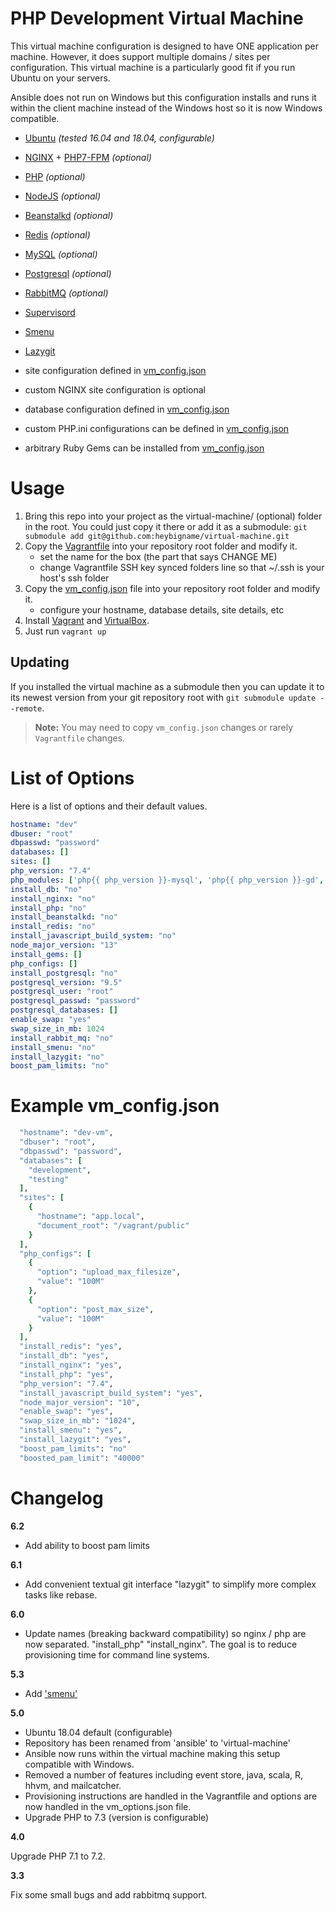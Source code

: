 PHP Development Virtual Machine
===============

This virtual machine configuration is designed to have ONE application per machine. However, it does support multiple domains / sites per configuration. This virtual machine is a particularly good fit if you run Ubuntu on your servers.

Ansible does not run on Windows but this configuration installs and runs it within the client machine instead of the Windows host so it is now Windows compatible.

- [Ubuntu](http://www.ubuntu.com/) _(tested 16.04 and 18.04, configurable)_ 
- [NGINX](http://nginx.org/) + [PHP7-FPM](http://php-fpm.org/) _(optional)_
- [PHP](http://php.net/) _(optional)_
- [NodeJS](http://nodejs.org/) _(optional)_
- [Beanstalkd](http://kr.github.io/beanstalkd/) _(optional)_
- [Redis](http://redis.io) _(optional)_
- [MySQL](https://mysql.com) _(optional)_
- [Postgresql](https://www.postgresql.org/) _(optional)_
- [RabbitMQ](https://www.rabbitmq.com/) _(optional)_
- [Supervisord](http://supervisord.org/)
- [Smenu](https://github.com/p-gen/smenu)
- [Lazygit](https://github.com/p-gen/smenu)

- site configuration defined in [vm_config.json](https://github.com/heybigname/virtual-machine/blob/master/vm_config.json)
- custom NGINX site configuration is optional
- database configuration defined in [vm_config.json](https://github.com/heybigname/virtual-machine/blob/master/vm_config.json)
- custom PHP.ini configurations can be defined in [vm_config.json](https://github.com/heybigname/virtual-machine/blob/master/vm_config.json)
- arbitrary Ruby Gems can be installed from [vm_config.json](https://github.com/heybigname/virtual-machine/blob/master/vm_config.json)

# Usage

1. Bring this repo into your project as the virtual-machine/ (optional) folder in the root. You could just copy it there or add it as a submodule: `git submodule add git@github.com:heybigname/virtual-machine.git`
2. Copy the [Vagrantfile](https://github.com/heybigname/virtual-machine/blob/master/Vagrantfile) into your repository root folder and modify it.
    - set the name for the box (the part that says CHANGE ME)
    - change Vagrantfile SSH key synced folders line so that ~/.ssh is your host's ssh folder
3. Copy the [vm_config.json](https://github.com/heybigname/virtual-machine/blob/master/vm_config.json) file into your repository root folder and modify it.
    - configure your hostname, database details, site details, etc
4. Install [Vagrant](http://vagrantup.com) and [VirtualBox](https://www.virtualbox.org/).
5. Just run `vagrant up`

## Updating

If you installed the virtual machine as a submodule then you can update it to its newest version from your git repository root with `git submodule update --remote`. 

> **Note:** You may need to copy `vm_config.json` changes or rarely `Vagrantfile` changes.

# List of Options

Here is a list of options and their default values.

```yaml
hostname: "dev"
dbuser: "root"
dbpasswd: "password"
databases: []
sites: []
php_version: "7.4"
php_modules: ['php{{ php_version }}-mysql', 'php{{ php_version }}-gd', 'php-apcu', 'php{{ php_version }}-curl', 'php{{ php_version }}-intl', 'php-memcached', 'php{{ php_version }}-mbstring', 'php{{ php_version }}-xml', 'php{{ php_version }}-pgsql', 'php{{ php_version }}-dev']
install_db: "no"
install_nginx: "no"
install_php: "no"
install_beanstalkd: "no"
install_redis: "no"
install_javascript_build_system: "no"
node_major_version: "13"
install_gems: []
php_configs: []
install_postgresql: "no"
postgresql_version: "9.5"
postgresql_user: "root"
postgresql_passwd: "password"
postgresql_databases: []
enable_swap: "yes"
swap_size_in_mb: 1024
install_rabbit_mq: "no"
install_smenu: "no"
install_lazygit: "no"
boost_pam_limits: "no"
```

# Example vm_config.json

```ruby
  "hostname": "dev-vm",
  "dbuser": "root",
  "dbpasswd": "password",
  "databases": [
    "development",
    "testing"
  ],
  "sites": [
    {
      "hostname": "app.local",
      "document_root": "/vagrant/public"
    }
  ],
  "php_configs": [
    {
      "option": "upload_max_filesize",
      "value": "100M"
    },
    {
      "option": "post_max_size",
      "value": "100M"
    }
  ],
  "install_redis": "yes",
  "install_db": "yes",
  "install_nginx": "yes",
  "install_php": "yes",
  "php_version": "7.4",
  "install_javascript_build_system": "yes",
  "node_major_version": "10",
  "enable_swap": "yes",
  "swap_size_in_mb": "1024",
  "install_smenu": "yes",
  "install_lazygit": "yes",
  "boost_pam_limits": "no"
  "boosted_pam_limit": "40000"
```

Changelog
=========

**6.2**

- Add ability to boost pam limits

**6.1**

- Add convenient textual git interface "lazygit" to simplify more complex tasks like rebase.

**6.0**

- Update names (breaking backward compatibility) so nginx / php are now separated. "install_php" "install_nginx". The goal is to reduce provisioning time for command line systems.

**5.3**

- Add ['smenu'](https://github.com/p-gen/smenu)

**5.0**

- Ubuntu 18.04 default (configurable)
- Repository has been renamed from 'ansible' to 'virtual-machine'
- Ansible now runs within the virtual machine making this setup compatible with Windows.
- Removed a number of features including event store, java, scala, R, hhvm, and mailcatcher.
- Provisioning instructions are handled in the Vagrantfile and options are now handled in the vm_options.json file.
- Upgrade PHP to 7.3 (version is configurable)

**4.0**

Upgrade PHP 7.1 to 7.2.

**3.3**

Fix some small bugs and add rabbitmq support.
